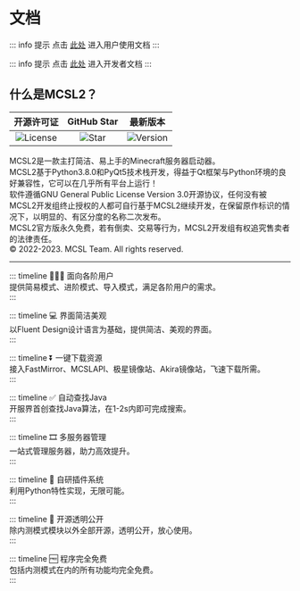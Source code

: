# 文档

::: info 提示
点击 [此处](user/) 进入用户使用文档
:::

::: info 提示
点击 [此处](dev/) 进入开发者文档
:::

## 什么是MCSL2？  

| 开源许可证 | GitHub Star | 最新版本 |
| :--: | :--: | :--: |
|![License](https://img.shields.io/github/license/MCSLTeam/MCSL2?style=for-the-badge "License") |![Star](https://img.shields.io/github/stars/MCSLTeam/MCSL2?style=for-the-badge "Star") |![Version](https://img.shields.io/github/v/tag/MCSLTeam/MCSL2?label=ver&style=for-the-badge "Version") |

MCSL2是一款主打简洁、易上手的Minecraft服务器启动器。  
MCSL2基于Python3.8.0和PyQt5技术栈开发，得益于Qt框架与Python环境的良好兼容性，它可以在几乎所有平台上运行！  
软件遵循GNU General Public License Version 3.0开源协议，任何没有被MCSL2开发组终止授权的人都可自行基于MCSL2继续开发，在保留原作标识的情况下，以明显的、有区分度的名称二次发布。  
MCSL2官方版永久免费，若有倒卖、交易等行为，MCSL2开发组有权追究售卖者的法律责任。  
© 2022-2023. MCSL Team. All rights reserved.
___

::: timeline 👨🏻‍💻 面向各阶用户  
提供简易模式、进阶模式、导入模式，满足各阶用户的需求。  
:::

::: timeline 💻 界面简洁美观  
以Fluent Design设计语言为基础，提供简洁、美观的界面。  
:::

::: timeline ⏬ 一键下载资源  
接入FastMirror、MCSLAPI、极星镜像站、Akira镜像站，飞速下载所需。  
:::

::: timeline ✅ 自动查找Java  
开服界首创查找Java算法，在1-2s内即可完成搜索。  
:::

::: timeline 🎞️ 多服务器管理  
一站式管理服务器，助力高效提升。  
:::

::: timeline 🔧 自研插件系统  
利用Python特性实现，无限可能。  
:::

::: timeline 🚪 开源透明公开  
除内测模式模块以外全部开源，透明公开，放心使用。  
:::

::: timeline 🆓 程序完全免费  
包括内测模式在内的所有功能均完全免费。  
:::

